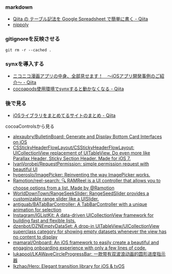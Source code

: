 

### markdown
- [Qiita の テーブル記法を Google Spreadsheet で簡単に書く - Qiita](http://qiita.com/kakipo/items/401237a059f38b449901)
- [nippoly](https://nippoly.github.io/)

### gitignoreを反映させる
`git rm -r --cached .`

### synxを導入する
- [ニコニコ漫画アプリの中身、全部見せます！　〜iOSアプリ開発事例のご紹介〜 - Qiita](https://qiita.com/gomi_ningen/items/21089658b4b024ab21d3)
- [cocoapods使用環境でsynxすると動かなくなる - Qiita](https://qiita.com/roana0229/items/171e075123c8433b4ba9)


### 後で見る
- [iOSライブラリをまとめてるサイトのまとめ - Qiita](https://qiita.com/homyu/items/e36faf42e64577f76692)

cocoaControlsから見る




- [alexaubry/BulletinBoard: Generate and Display Bottom Card Interfaces on iOS](https://github.com/alexaubry/BulletinBoard)
- [CSStickyHeaderFlowLayout/CSStickyHeaderFlowLayout: UICollectionView replacement of UITableView. Do even more like Parallax Header, Sticky Section Header. Made for iOS 7.](https://github.com/CSStickyHeaderFlowLayout/CSStickyHeaderFlowLayout)
- [IvanVorobei/RequestPermission: simple permission request with beautiful UI](https://github.com/IvanVorobei/RequestPermission)
- [hyperoslo/ImagePicker: Reinventing the way ImagePicker works.](https://github.com/hyperoslo/ImagePicker)
- [Ramotion/reel-search: 🔍 RAMReel is a UI controller that allows you to choose options from a list. Made by @Ramotion](https://github.com/Ramotion/reel-search)
- [WorldDownTown/RangeSeekSlider: RangeSeedSlider provides a customizable range slider like a UISlider.](https://github.com/WorldDownTown/RangeSeekSlider)
- [antiguab/BATabBarController: A TabBarController with a unique animation for selection](https://github.com/antiguab/BATabBarController)
- [Instagram/IGListKit: A data-driven UICollectionView framework for building fast and flexible lists.](https://github.com/Instagram/IGListKit)
- [dzenbot/DZNEmptyDataSet: A drop-in UITableView/UICollectionView superclass category for showing empty datasets whenever the view has no content to display](https://github.com/dzenbot/DZNEmptyDataSet)
- [mamaral/Onboard: An iOS framework to easily create a beautiful and engaging onboarding experience with only a few lines of code.](https://github.com/mamaral/Onboard)
- [lukapool/LKAWaveCircleProgressBar: 一款带有双波浪动画的圆形进度指示器](https://github.com/lukapool/LKAWaveCircleProgressBar)
- [lkzhao/Hero: Elegant transition library for iOS & tvOS](https://github.com/lkzhao/Hero)




